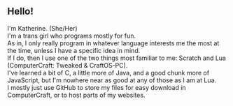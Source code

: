 ## Hello!
I'm Katherine. (She/Her)   
I'm a trans girl who programs mostly for fun.   
As in, I only really program in whatever language interests me the most at the time, unless I have a specific idea in mind.   
If I do, then I use one of the two things most familiar to me: Scratch and Lua (ComputerCraft: Tweaked & CraftOS-PC).   
I've learned a bit of C, a little more of Java, and a good chunk more of JavaScript, but I'm nowhere near as good at any of those as I am at Lua.   
I mostly just use GitHub to store my files for easy download in ComputerCraft, or to host parts of my websites.
